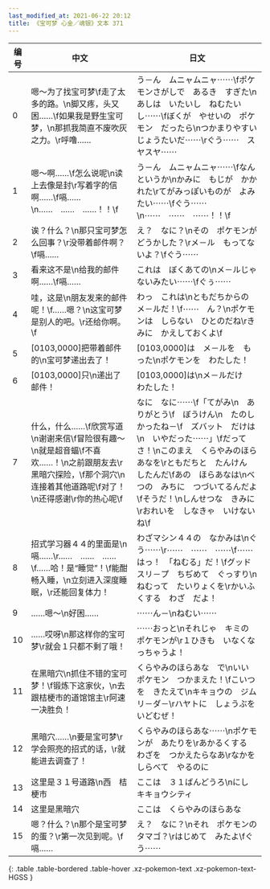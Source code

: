 ```yaml
---
last_modified_at: 2021-06-22 20:12
title: 《宝可梦 心金／魂银》文本 371
---
```

| 编号 | 中文 | 日文 |
| ---- | ---- | ---- |
| 0 | 嗯～为了找宝可梦\f走了太多的路。\n脚又疼，头又困……\f如果我是野生宝可梦，\n那抓我简直不废吹灰之力。\r呼噜…… | う－ん　ムニャムニャ⋯⋯\fポケモンさがしで　あるき　すぎた\nあしは　いたいし　ねむたいし⋯⋯\fぼくが　やせいの　ポケモン　だったら\nつかまりやすい　じょうたいだ⋯⋯\rぐう⋯⋯　スヤスヤ⋯⋯ |
| 1 | 嗯～啊……\f怎么说呢\n读上去像是封\r写着字的信啊……\f嗝……\n……　……　……！！\f | う－ん　ムニャムニャ⋯⋯\fなんというか\nかみに　もじが　かかれた\rてがみっぽいものが　よみたい⋯⋯\fぐう⋯⋯\n⋯⋯　⋯⋯　⋯⋯！！\f |
| 2 | 诶？什么？\n那只宝可梦怎么回事？\r没带着邮件啊？\f嗝…… | え？　なに？\nその　ポケモンが　どうかした？\rメ－ル　もってないよ？\fぐう⋯⋯ |
| 3 | 看来这不是\n给我的邮件啊……\f嗝…… | これは　ぼくあての\nメ－ルじゃ　ないみたい⋯⋯\fぐぅ⋯⋯ |
| 4 | 哇，这是\n朋友发来的邮件呢！\f……嗯？\n这宝可梦是别人的吧。\r还给你啊。\f | わっ　これは\nともだちからの　メ－ルだ！\f⋯⋯　ん？\nポケモンは　しらない　ひとのだね\rきみに　かえしておくよ\f |
| 5 | [0103,0000]把带着邮件的\n宝可梦递出去了！ | [0103,0000]は　メ－ルを　もった\nポケモンを　わたした！ |
| 6 | [0103,0000]只\n递出了邮件！ | [0103,0000]は\nメ－ルだけ　わたした！ |
| 7 | 什么，什么……\f欣赏写道\n谢谢来信\f冒险很有趣～\n就是超音蝠\f不喜欢……！\n之前跟朋友去\r黑暗穴探险，\f那个洞穴\n连接着其他道路呢\f对了！\n还得感谢\r你的热心呢\f | なに　なに⋯⋯\f「てがみ\n　ありがとう\f　ぼうけん\n　たのしかったね－\f　ズバット　だけは\n　いやだった⋯⋯」\fだってさ！\nこのまえ　くらやみのほらあなを\rともだちと　たんけん　したんだ\fあの　ほらあなは\nべつの　みちに　つづいてるんだよ\fそうだ！\nしんせつな　きみに\rおれいを　しなきゃ　いけないね\f |
| 8 | 招式学习器４４的里面是\n嗝……\r……　……　……\f……哈！是“睡觉”！\f能酣畅入睡，\n立刻进入深度睡眠，\r还能回复体力！ | わざマシン４４の　なかみは\nぐう⋯⋯\r⋯⋯　⋯⋯　⋯⋯\f⋯⋯はっ！　「ねむる」だ！\fグッドスリ－プ　ちぢめて　ぐっすり\nねむって　たいりょくを\rかいふくする　わざ　だよ！ |
| 9 | ……嗯～\n好困…… | ⋯⋯ん－\nねむい⋯⋯ |
| 10 | ……哎呀\n那这样你的宝可梦\r就会１只都不剩了哦！ | ⋯⋯おっと\nそれじゃ　キミの　ポケモンが\r１ひきも　いなくなっちゃうよ！ |
| 11 | 在黑暗穴\n抓住不错的宝可梦！\f锻炼下这家伙，\n去跟桔梗市的道馆馆主\r阿速一决胜负！ | くらやみのほらあな　で\nいい　ポケモン　つかまえた！\fこいつを　きたえて\nキキョウの　ジムリ－ダ－\rハヤトに　しょうぶを　いどむぜ！ |
| 12 | 黑暗穴……\n要是宝可梦\r学会照亮的招式的话，\r就能进去调查了！ | くらやみのほらあな⋯⋯\nポケモンが　あたりを\rあかるくする　わざを　つかえたらなあ\rなかを　しらべて　やるのに |
| 13 | 这里是３１号道路\n西　桔梗市 | ここは　３１ばんどうろ\nにし　キキョウシティ |
| 14 | 这里是黑暗穴 | ここは　くらやみのほらあな |
| 15 | 嗯？什么？\n那个是宝可梦的蛋？\r第一次见到呢。\f嗝…… | え？　なに？\nそれ　ポケモンの　タマゴ？\rはじめて　みたよ\fぐう⋯⋯ |
{: .table .table-bordered .table-hover .xz-pokemon-text .xz-pokemon-text-HGSS }